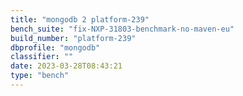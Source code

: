```yaml
---
title: "mongodb 2 platform-239"
bench_suite: "fix-NXP-31803-benchmark-no-maven-eu"
build_number: "platform-239"
dbprofile: "mongodb"
classifier: ""
date: 2023-03-28T08:43:21
type: "bench"
---
```

